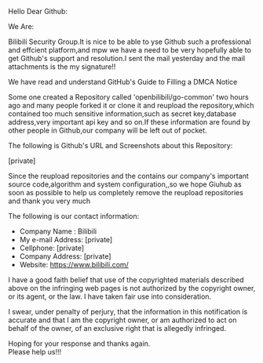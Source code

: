 Hello Dear Github:

  We Are:
  
  Bilibili Security Group.It is nice to be able to yse Github such a professional and effcient platform,and mpw we have a need to be very hopefully able to get Github's support and resolution.I sent the mail yesterday and the mail attachments is the my signature!!

We have read and understand GitHub's Guide to Filling a DMCA Notice

Some one created a Repository called 'openbilibili/go-common' two hours ago and many people forked it or clone it and reupload the repository,which contained too much sensitive information,such as secret key,database address,very important api key and so on.If these information are found by other people in Github,our company will be left out of pocket.

The following is Github's URL and Screenshots about this  Repository:

[private]

Since the reupload repositories and the contains our company's important source code,algorithm and system configuration,,so we hope Giuhub as soon as possible to help us completely remove the reupload repositories and thank you very much
   
The following is our contact information:
    
-   Company Name : Bilibili  
-   My e-mail Address: [private]  
-   Cellphone: [private]    
-   Company Address: [private]   
-   Website: https://www.bilibili.com/

I have a good faith belief that use of the copyrighted materials described above on the infringing web pages is not authorized by the copyright owner, or its agent, or the law. I have taken fair use into consideration.

I swear, under penalty of perjury, that the information in this notification is accurate and that I am the copyright owner, or am authorized to act on behalf of the owner, of an exclusive right that is allegedly infringed.


Hoping for your response and thanks again.  
Please help us!!!


